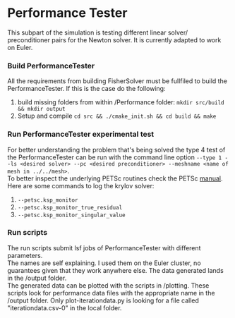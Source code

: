 
# Performance Tester
This subpart of the simulation is testing different linear solver/ preconditioner pairs for the Newton solver. It is currently adapted to work on Euler.

### Build PerformanceTester
All the requirements from building FisherSolver must be fullfiled to build the PerformanceTester. If this is the case do the following:
1. build missing folders from within /Performance folder: 
 `mkdir src/build && mkdir output`
2. Setup and compile
`cd src && ./cmake_init.sh && cd build && make`

### Run PerformanceTester experimental test
For better understanding the problem that's being solved the type 4 test of the PerformanceTester can be run with the command line option `--type 1 --ls <desired solver> --pc <desired preconditioner> --meshname <name of mesh in ../../mesh>`.  
To better inspect the underlying PETSc routines check the PETSc [manual](https://www.mcs.anl.gov/petsc/documentation/index.html). Here are some commands to log the krylov solver:
1. `--petsc.ksp_monitor`
2. `--petsc.ksp_monitor_true_residual`
3. `--petsc.ksp_monitor_singular_value`

### Run scripts
The run scripts submit lsf jobs of PerformanceTester with different parameters.  
The names are self explaining. I used them on the Euler cluster, no guarantees given that they work anywhere else. The data generated lands in the /output folder.  
The generated data can be plotted with the scripts in /plotting. These scripts look for performance data files with the appropriate name in the /output folder. Only plot-iterationdata.py is looking for a file called "iterationdata.csv-0" in the local folder.
